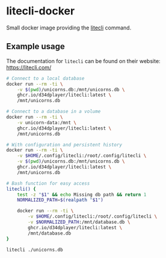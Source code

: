 # litecli-docker

Small docker image providing the [litecli](https://litecli.com/) command.

## Example usage

The documentation for `litecli` can be found on their website: https://litecli.com/

```bash
# Connect to a local database
docker run --rm -ti \
    -v $(pwd)/unicorns.db:/mnt/unicorns.db \
    ghcr.io/d34dplayer/litecli:latest \
    /mnt/unicorns.db

# Connect to a database in a volume
docker run --rm -ti \
    -v unicorn-data:/mnt \
    ghcr.io/d34dplayer/litecli:latest \
    /mnt/unicorns.db

# With configuration and persistent history
docker run --rm -ti \
    -v $HOME/.config/litecli:/root/.config/litecli \
    -v $(pwd)/unicorns.db:/mnt/unicorns.db \
    ghcr.io/d34dplayer/litecli:latest \
    /mnt/unicorns.db

# Bash function for easy access
litecli() {
    test -z "$1" && echo Missing db path && return 1
    NORMALIZED_PATH=$(realpath "$1")

    docker run --rm -ti \
        -v $HOME/.config/litecli:/root/.config/litecli \
        -v $NORMALIZED_PATH:/mnt/database.db \
        ghcr.io/d34dplayer/litecli:latest \
        /mnt/database.db
}

litecli ./unicorns.db
```